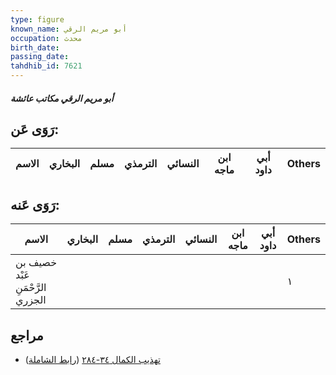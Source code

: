 ```yaml
---
type: figure
known_name: أبو مريم الرقي
occupation: محدث
birth_date:
passing_date:
tahdhib_id: 7621
---
```

##### أبو مريم الرقي مكاتب عائشة

## رَوَى عَن:
| الاسم | البخاري | مسلم | الترمذي | النسائي | ابن ماجه | أبي داود | Others |
| ----- | ------- | ---- | ------- | ------- | -------- | -------- | ------ |
## رَوَى عَنه:
| الاسم                            | البخاري | مسلم | الترمذي | النسائي | ابن ماجه | أبي داود | Others |
| -------------------------------- | ------- | ---- | ------- | ------- | -------- | -------- | ------ |
| خصيف بن عَبْد الرَّحْمَنِ الجزري |         |      |         |         |          |          | ١      |
## مراجع
- [تهذيب الكمال ٣٤-٢٨٤](obsidian://open?vault=Tahdhib-al-Kamal&file=Figures/٧٦٢١-أبو%20مريم%20الرقي%20مكاتب%20عائشة) ([رابط الشاملة](https://shamela.ws/book/3722/18401))